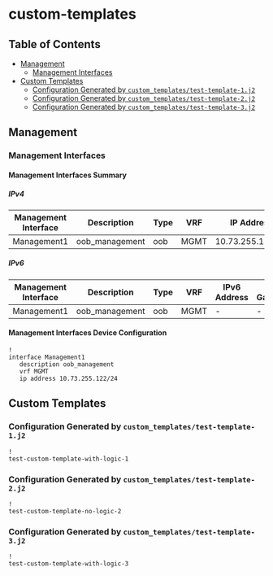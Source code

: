 # custom-templates

## Table of Contents

- [Management](#management)
  - [Management Interfaces](#management-interfaces)
- [Custom Templates](#custom-templates-1)
  - [Configuration Generated by `custom_templates/test-template-1.j2`](#configuration-generated-by-custom_templatestest-template-1j2)
  - [Configuration Generated by `custom_templates/test-template-2.j2`](#configuration-generated-by-custom_templatestest-template-2j2)
  - [Configuration Generated by `custom_templates/test-template-3.j2`](#configuration-generated-by-custom_templatestest-template-3j2)

## Management

### Management Interfaces

#### Management Interfaces Summary

##### IPv4

| Management Interface | Description | Type | VRF | IP Address | Gateway |
| -------------------- | ----------- | ---- | --- | ---------- | ------- |
| Management1 | oob_management | oob | MGMT | 10.73.255.122/24 | 10.73.255.2 |

##### IPv6

| Management Interface | Description | Type | VRF | IPv6 Address | IPv6 Gateway |
| -------------------- | ----------- | ---- | --- | ------------ | ------------ |
| Management1 | oob_management | oob | MGMT | - | - |

#### Management Interfaces Device Configuration

```eos
!
interface Management1
   description oob_management
   vrf MGMT
   ip address 10.73.255.122/24
```

## Custom Templates

### Configuration Generated by `custom_templates/test-template-1.j2`

```eos
!
test-custom-template-with-logic-1

```

### Configuration Generated by `custom_templates/test-template-2.j2`

```eos
!
test-custom-template-no-logic-2
```

### Configuration Generated by `custom_templates/test-template-3.j2`

```eos
!
test-custom-template-with-logic-3

```
